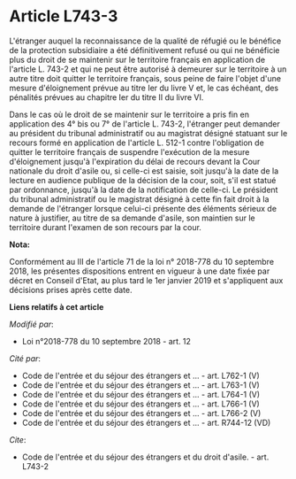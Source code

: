 # Article L743-3

L'étranger auquel la reconnaissance de la qualité de réfugié ou le bénéfice de la protection subsidiaire a été définitivement
refusé ou qui ne bénéficie plus du droit de se maintenir sur le territoire français en application de l'article L. 743-2 et
qui ne peut être autorisé à demeurer sur le territoire à un autre titre doit quitter le territoire français, sous peine de
faire l'objet d'une mesure d'éloignement prévue au titre Ier du livre V et, le cas échéant, des pénalités prévues au chapitre
Ier du titre II du livre VI.

Dans le cas où le droit de se maintenir sur le territoire a pris fin en application des 4° bis ou 7° de l'article L. 743-2,
l'étranger peut demander au président du tribunal administratif ou au magistrat désigné statuant sur le recours formé en
application de l'article L. 512-1 contre l'obligation de quitter le territoire français de suspendre l'exécution de la mesure
d'éloignement jusqu'à l'expiration du délai de recours devant la Cour nationale du droit d'asile ou, si celle-ci est saisie,
soit jusqu'à la date de la lecture en audience publique de la décision de la cour, soit, s'il est statué par ordonnance,
jusqu'à la date de la notification de celle-ci. Le président du tribunal administratif ou le magistrat désigné à cette fin
fait droit à la demande de l'étranger lorsque celui-ci présente des éléments sérieux de nature à justifier, au titre de sa
demande d'asile, son maintien sur le territoire durant l'examen de son recours par la cour.

**Nota:**

Conformément au III de l'article 71 de la loi n° 2018-778 du 10 septembre 2018, les présentes dispositions entrent en vigueur
à une date fixée par décret en Conseil d'Etat, au plus tard le 1er janvier 2019 et s'appliquent aux décisions prises après
cette date.

**Liens relatifs à cet article**

_Modifié par_:

  - Loi n°2018-778 du 10 septembre 2018 - art. 12

_Cité par_:

  - Code de l'entrée et du séjour des étrangers et ... - art. L762-1 (V)
  - Code de l'entrée et du séjour des étrangers et ... - art. L763-1 (V)
  - Code de l'entrée et du séjour des étrangers et ... - art. L764-1 (V)
  - Code de l'entrée et du séjour des étrangers et ... - art. L766-1 (V)
  - Code de l'entrée et du séjour des étrangers et ... - art. L766-2 (V)
  - Code de l'entrée et du séjour des étrangers et ... - art. R744-12 (VD)

_Cite_:

  - Code de l'entrée et du séjour des étrangers et du droit d'asile. - art. L743-2
